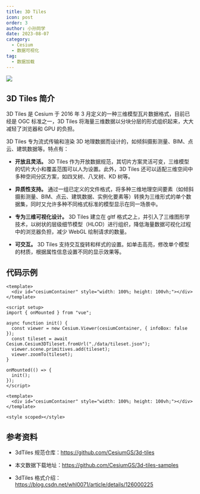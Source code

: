 ```yaml
---
title: 3D Tiles
icon: post
order: 3
author: 小孙同学
date: 2023-08-07
category:
  - Cesium
  - 数据可视化
tag:
  - 数据加载
---
```


![](https://files.sunguoqi.com/brain-images/202308101438111.png)

## 3D Tiles 简介

3D Tiles 是 Cesium 于 2016 年 3 月定义的一种三维模型瓦片数据格式，目前已经是 OGC 标准之一，3D Tiles 将海量三维数据以分块分层的形式组织起来，大大减轻了浏览器和 GPU 的负担。

3D Tiles 专为流式传输和渲染 3D 地理数据而设计的，如倾斜摄影测量、BIM、点云、建筑数据等。特点有：

- **开放且灵活。** 3D Tiles 作为开放数据规范，其切片方案灵活可变，三维模型的切片大小和覆盖范围可以人为设置。此外，3D Tiles 还可以适配三维空间中多种空间分区方案，如四叉树、八叉树、KD 树等。

- **异质性支持。** 通过一组已定义的文件格式，将多种三维地理空间要素（如倾斜摄影测量、BIM、点云、建筑数据、实例化要素等）转换为三维形式的单个数据集，同时又允许多种不同格式标准的模型显示在同一场景中。

- **专为三维可视化设计。** 3D Tiles 建立在 gltf 格式之上，并引入了三维图形学技术，以树状的层级细节模型（HLOD）进行组织，降低海量数据可视化过程中的浏览器负担，减少 WebGL 绘制请求的数量。

- **可交互。** 3D Tiles 支持交互旋转和样式的设置。如单击高亮，修改单个模型的材质，根据属性信息设置不同的显示效果等。

## 代码示例

```vue
<template>
  <div id="cesiumContainer" style="width: 100%; height: 100vh;"></div>
</template>

<script setup>
import { onMounted } from "vue";

async function init() {
  const viewer = new Cesium.Viewer(cesiumContainer, { infoBox: false });
  const tileset = await Cesium.Cesium3DTileset.fromUrl("./data/tileset.json");
  viewer.scene.primitives.add(tileset);
  viewer.zoomTo(tileset);
}

onMounted(() => {
  init();
});
</script>

<template>
  <div id="cesiumContainer" style="width: 100%; height: 100vh;"></div>
</template>

<style scoped></style>
```

## 参考资料

- 3dTiles 规范仓库：https://github.com/CesiumGS/3d-tiles

- 本文数据下载地址：https://github.com/CesiumGS/3d-tiles-samples

- 3dTiles 格式介绍：https://blog.csdn.net/whl0071/article/details/126000225
